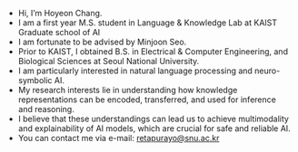 - Hi, I’m Hoyeon Chang.
- I am a first year M.S. student in Language & Knowledge Lab at KAIST Graduate school of AI
- I am fortunate to be advised by Minjoon Seo.
- Prior to KAIST, I obtained B.S. in Electrical & Computer Engineering, and Biological Sciences at Seoul National University.
- I am particularly interested in natural language processing and neuro-symbolic AI.
- My research interests lie in understanding how knowledge representations can be encoded, transferred, and used for inference and reasoning.
- I believe that these understandings can lead us to achieve multimodality and explainability of AI models, which are crucial for safe and reliable AI.
- You can contact me via e-mail: retapurayo@snu.ac.kr

<!---
Duemoo/Duemoo is a ✨ special ✨ repository because its `README.md` (this file) appears on your GitHub profile.
You can click the Preview link to take a look at your changes.
--->
